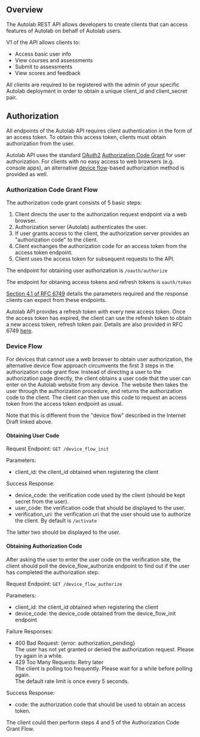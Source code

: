 ## Overview

The Autolab REST API allows developers to create clients that can access features of Autolab on behalf of Autolab users.

V1 of the API allows clients to:

* Access basic user info
* View courses and assessments
* Submit to assessments
* View scores and feedback

All clients are required to be registered with the admin of your specific Autolab deployment in order to obtain a unique client_id and client_secret pair.

## Authorization

All endpoints of the Autolab API requires client authentication in the form of an access token. To obtain this access token, clients must obtain authorization from the user.

Autolab API uses the standard [OAuth2](https://tools.ietf.org/html/rfc6749) [Authorization Code Grant](https://tools.ietf.org/html/rfc6749#section-4.1) for user authorization. For clients with no easy access to web browsers (e.g. console apps), an alternative [device flow](https://tools.ietf.org/html/draft-ietf-oauth-device-flow-07)-based authorization method is provided as well.

### Authorization Code Grant Flow

The authorization code grant consists of 5 basic steps:

1. Client directs the user to the authorization request endpoint via a web browser.
2. Authorization server (Autolab) authenticates the user.
3. If user grants access to the client, the authorization server provides an "authorization code" to the client.
4. Client exchanges the authorization code for an access token from the access token endpoint.
5. Client uses the access token for subsequent requests to the API.

The endpoint for obtaining user authorization is
`/oauth/authorize`

The endpoint for obtaning access tokens and refresh tokens is
`oauth/token`

[Section 4.1 of RFC 6749](https://tools.ietf.org/html/rfc6749#section-4.1) details the parameters required and the response clients can expect from these endpoints.

Autolab API provides a refresh token with every new access token. Once the access token has expired, the client can use the refresh token to obtain a new access token, refresh token pair. Details are also provided in RFC 6749 [here](https://tools.ietf.org/html/rfc6749#section-6).

### Device Flow

For devices that cannot use a web browser to obtain user authorization, the alternative device flow approach circumvents the first 3 steps in the authorization code grant flow. Instead of directing a user to the authorization page directly, the client obtains a user code that the user can enter on the Autolab website from any device. The website then takes the user through the authorization procedure, and returns the authorization code to the client. The client can then use this code to request an access token from the access token endpoint as usual.

Note that this is different from the "device flow" described in the Internet Draft linked above.

#### Obtaining User Code

Request Endpoint: `GET /device_flow_init`

Parameters:

* client_id: the client_id obtained when registering the client

Success Response:

* device_code: the verification code used by the client (should be kept secret from the user).
* user_code: the verification code that should be displayed to the user.
* verification_uri: the verification uri that the user should use to authorize the client. By default is `/activate`

The latter two should be displayed to the user.

#### Obtaining Authorization Code

After asking the user to enter the user code on the verification site, the client should poll the device_flow_authorize endpoint to find out if the user has completed the authorization step.

Request Endpoint: `GET /device_flow_authorize`

Parameters:

* client_id: the client_id obtained when registering the client
* device_code: the device_code obtained from the device_flow_init endpoint

Failure Responses:

* 400 Bad Request: {error: authorization_pending}<br>
  The user has not yet granted or denied the authorization request. Please try again in a while.
* 429 Too Many Requests: Retry later<br>
  The client is polling too frequently. Please wait for a while before polling again.<br>
  The default rate limit is once every 5 seconds.

Success Response:

* code: the authorization code that should be used to obtain an access token.

The client could then perform steps 4 and 5 of the Authorization Code Grant Flow.